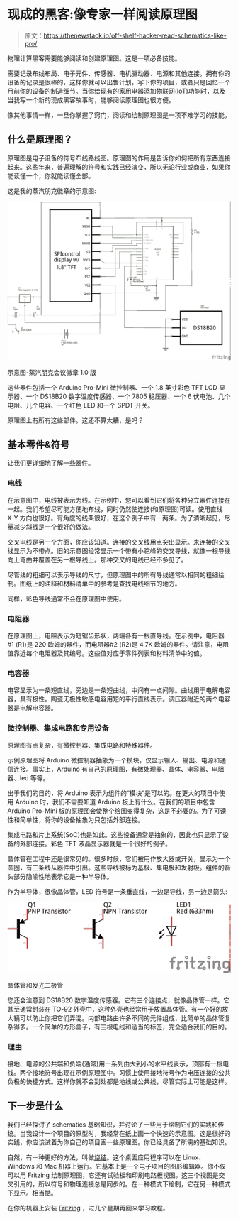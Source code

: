 # 现成的黑客:像专家一样阅读原理图

> 原文：<https://thenewstack.io/off-shelf-hacker-read-schematics-like-pro/>

物理计算黑客需要能够阅读和创建原理图。这是一项必备技能。

需要记录布线布局、电子元件、传感器、电机驱动器、电源和其他连接。拥有你的设备的记录是很棒的，这样你就可以出售计划，写下你的项目，或者只是回忆一个月前你的设备的制造细节。当你给现有的家用电器添加物联网(IoT)功能时，以及当我写一个新的现成黑客故事时，能够阅读原理图也很方便。

像其他事情一样，一旦你掌握了窍门，阅读和绘制原理图是一项不难学习的技能。

## **什么是原理图？**

原理图是电子设备的符号布线路线图。原理图的作用是告诉你如何把所有东西连接起来。这些年来，普遍理解的符号和实践已经演变，所以无论行业或商业，如果你能读懂一个，你就能读懂全部。

这是我的蒸汽朋克徽章的示意图:

[![Schematic - Steampunk Conference Badge v1.0](img/c80992f0bae2a86902ff09bfbea45cc8.png)](https://thenewstack.io/wp-content/uploads/2016/01/pro-mini-lcd-badge_schem.png)

示意图-蒸汽朋克会议徽章 1.0 版

这些器件包括一个 Arduino Pro-Mini 微控制器、一个 1.8 英寸彩色 TFT LCD 显示器、一个 DS18B20 数字温度传感器、一个 7805 稳压器、一个 6 伏电池、几个电阻、几个电容、一个红色 LED 和一个 SPDT 开关。

原理图上有所有这些部件。这还不算太糟，是吗？

## **基本零件&符号**

让我们更详细地了解一些器件。

### 电线

在示意图中，电线被表示为线。在示例中，您可以看到它们将各种分立器件连接在一起。我们希望尽可能方便地布线，同时仍然使连接(和原理图)可读。使用直线 X-Y 方向也很好。有角度的线条很好，在这个例子中有一两条。为了清晰起见，尽量减少斜线是一个很好的做法。

交叉电线是另一个方面，你应该知道。连接的交叉线用点突出显示。未连接的交叉线显示为不带点。旧的示意图经常显示一个带有小驼峰的交叉导线，就像一根导线向上弯曲并覆盖在另一根导线上。那种交叉的电线已经不多见了。

尽管线的粗细可以表示导线的尺寸，但原理图中的所有导线通常以相同的粗细绘制。图纸上的注释和材料清单中的参考是查找电线细节的地方。

同样，彩色导线通常不会在原理图中使用。

### 电阻器

在原理图上，电阻表示为短锯齿形状，两端各有一根直导线。在示例中，电阻器#1 (R1)是 220 欧姆的器件，而电阻器#2 (R2)是 4.7K 欧姆的器件。请注意，电阻值靠近每个电阻器及其编号。这些值对应于零件列表和材料清单中的值。

### 电容器

电容显示为一条短直线，旁边是一条短曲线，中间有一点间隙。曲线用于电解电容器，具有极性。陶瓷无极性敏感电容用短的平行直线表示。调压器附近的两个电容器是电解电容器。

### 微控制器、集成电路和专用设备

原理图有点复杂，有微控制器、集成电路和特殊器件。

示例原理图将 Arduino 微控制器抽象为一个模块，仅显示输入、输出、电源和通信连接。事实上，Arduino 有自己的原理图，有微处理器、晶体、电容器、电阻器、led 等等。

出于我们的目的，将 Arduino 表示为组件的“模块”是可以的。在更大的项目中使用 Arduino 时，我们不需要知道 Arduino 板上有什么。在我们的项目中包含 Arduino Pro-Mini 板的原理图会使整个绘图变得复杂，这是不必要的。为了可读性和简单性，将你的设备抽象为只包括外部连接。

集成电路和片上系统(SoC)也是如此。这些设备通常是抽象的，因此也只显示了设备的外部连接。彩色 TFT 液晶显示器就是一个很好的例子。

晶体管在工程中还是很常见的。很多时候，它们被用作放大器或开关，显示为一个圆圈，有三条线从器件中引出。这些导线被标为基极、集电极和发射极。组件的箭头部分隐喻性地表示它是一种半导体。

作为半导体，很像晶体管，LED 符号是一条垂直线，一边是导线，另一边是箭头:

[![Graphic #1 - Transistors and LEDs](img/e3f888747a505a847a17a9f1741f357c.png)](https://thenewstack.io/wp-content/uploads/2016/01/semiconductors_schem.png)

晶体管和发光二极管

您还会注意到 DS18B20 数字温度传感器。它有三个连接点，就像晶体管一样。它甚至通常封装在 TO-92 外壳中，这种外壳也经常用于放置晶体管。有一个好的放大镜可以防止你把它们弄混。内部电路由许多不同的元件组成，比简单的晶体管复杂得多。一个简单的方形盒子，有三根电线和适当的标签，完全适合我们的目的。

### 理由

接地、电源的公共端和负端(通常)用一系列由大到小的水平线表示，顶部有一根电线。两个接地符号出现在示例原理图中。习惯上使用接地符号作为电压连接的公共负极的快捷方式。这样你就不会到处都是地线或公共线，尽管实际上可能是这样。

## 下一步是什么

我们已经探讨了 schematics 基础知识，并讨论了一些用于绘制它们的实践和传统。当我设计一个项目的原型时，我经常在纸上画一个快速的示意图。这是很好的实践，你应该试着为你自己的项目画一些原理图。你已经具备了所需的基础知识。

自然，有一种更好的方法，叫做[烧结](http://fritzing.org)。这个桌面应用程序可以在 Linux、Windows 和 Mac 机器上运行。它基本上是一个电子项目的图形编辑器。你不仅可以用 Fritzing 绘制原理图，它还有试验板和印刷电路板视图。这三个视图是交叉引用的，所以符号和物理连接总是同步的。在一种模式下绘制，它在另一种模式下显示。相当酷。

在你的机器上安装 [Fritzing](http://fritzing.org/download/) ，过几个星期再回来学习教程。

<svg xmlns:xlink="http://www.w3.org/1999/xlink" viewBox="0 0 68 31" version="1.1"><title>Group</title> <desc>Created with Sketch.</desc></svg>
